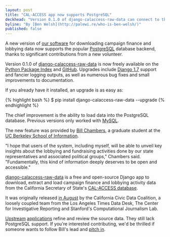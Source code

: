 ```yaml
---
layout: post
title: "CAL-ACCESS app now supports PostgreSQL"
deckhead: "Version 0.1.0 of django-calaccess-raw-data can connect to the popular database backend"
byline: "By [Ben Welsh](http://palewi.re/who-is-ben-welsh/)"
published: false
---
```


A new version of [our software](http://django-calaccess-raw-data.californiacivicdata.org/en/latest/) for downloading campaign finance and lobbying data now supports the popular [PostgreSQL](http://en.wikipedia.org/wiki/PostgreSQL) database backend, thanks to significant contributions from a new volunteer.

Version 0.1.0 of [django-calaccess-raw-data](http://django-calaccess-raw-data.californiacivicdata.org/en/latest/) is now freely available on the [Python Package Index](https://pypi.python.org/pypi/django-calaccess-raw-data) and [GitHub](https://github.com/california-civic-data-coalition/django-calaccess-raw-data). Upgrades include [Django 1.7](https://docs.djangoproject.com/en/1.7/releases/1.7/) support and fancier logging outputs, as well as numerous bug fixes and small improvements to documentation.

If you already have it installed, an upgrade is as easy as:

{% highlight bash %}
$ pip install django-calaccess-raw-data --upgrade
{% endhighlight %}

The chief improvement is the ability to load data into the PostgreSQL database. Previous versions only worked with [MySQL](http://en.wikipedia.org/wiki/MySQL).

The new feature was provided by [Bill Chambers](http://billchambers.me/), a graduate student at the [UC Berkeley School of Information](http://www.ischool.berkeley.edu/).

"I hope that users of the system, including myself, will be able to unveil key insights about the lobbying and fundraising activities done by our state representatives and associated political groups," Chambers said. "Fundamentally, this kind of information deeply deserves to be open and accessible."

[django-calaccess-raw-data](http://django-calaccess-raw-data.californiacivicdata.org/en/latest/) is a free and open-source Django app to download, extract and load campaign finance and lobbying activity data from the California Secretary of State's [CAL-ACCESS database](http://www.sos.ca.gov/prd/cal-access/).

It was originally released [in August](http://www.californiacivicdata.org/2014/09/24/hello-world/) by the California Civic Data Coalition, a loosely coupled team from the Los Angeles Times Data Desk, The Center for Investigative Reporting and Stanford's Computational Journalism Lab.

[Upstream](https://github.com/california-civic-data-coalition/django-calaccess-campaign-browser) [applications](https://github.com/california-civic-data-coalition/django-calaccess-lobbying-browser) refine and review the source data. They still lack PostgreSQL support. If you're interested contributing, we'd be thrilled if someone wants to follow Bill's lead and [pitch in](https://github.com/california-civic-data-coalition/django-calaccess-campaign-browser/issues/120).
